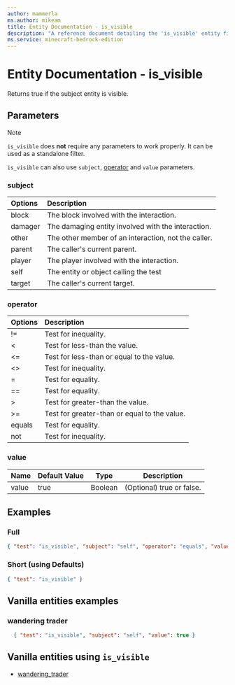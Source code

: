 ```yaml
---
author: mammerla
ms.author: mikeam
title: Entity Documentation - is_visible
description: "A reference document detailing the 'is_visible' entity filter"
ms.service: minecraft-bedrock-edition
---
```


# Entity Documentation - is_visible

Returns true if the subject entity is visible.

## Parameters

> [!NOTE]
> `is_visible` does **not** require any parameters to work properly. It can be used as a standalone filter.
>
> `is_visible` can also use `subject`, [operator](../Definitions/NestedTables/operator.md) and `value` parameters.

### subject

| Options| Description |
|:-----------|:-----------|
| block| The block involved with the interaction. |
| damager| The damaging entity involved with the interaction. |
| other| The other member of an interaction, not the caller. |
| parent| The caller's current parent. |
| player| The player involved with the interaction. |
| self| The entity or object calling the test |
| target| The caller's current target. |

### operator

| Options| Description |
|:-----------|:-----------|
| !=| Test for inequality. |
| <| Test for less-than the value. |
| <=| Test for less-than or equal to the value. |
| <>| Test for inequality. |
| =| Test for equality. |
| ==| Test for equality. |
| >| Test for greater-than the value. |
| >=| Test for greater-than or equal to the value. |
| equals| Test for equality. |
| not| Test for inequality. |

### value

|Name |Default Value  |Type  |Description  |
|---------|---------|---------|---------|
|value |true |Boolean |(Optional) true or false. |

## Examples

### Full

```json
{ "test": "is_visible", "subject": "self", "operator": "equals", "value": true}
```

### Short (using Defaults)

```json
{ "test": "is_visible" }
```

## Vanilla entities examples

### wandering trader

```json
  { "test": "is_visible", "subject": "self", "value": true }
```

## Vanilla entities using `is_visible`

- [wandering_trader](../../../../Source/VanillaBehaviorPack_Snippets/entities/wandering_trader.md)
